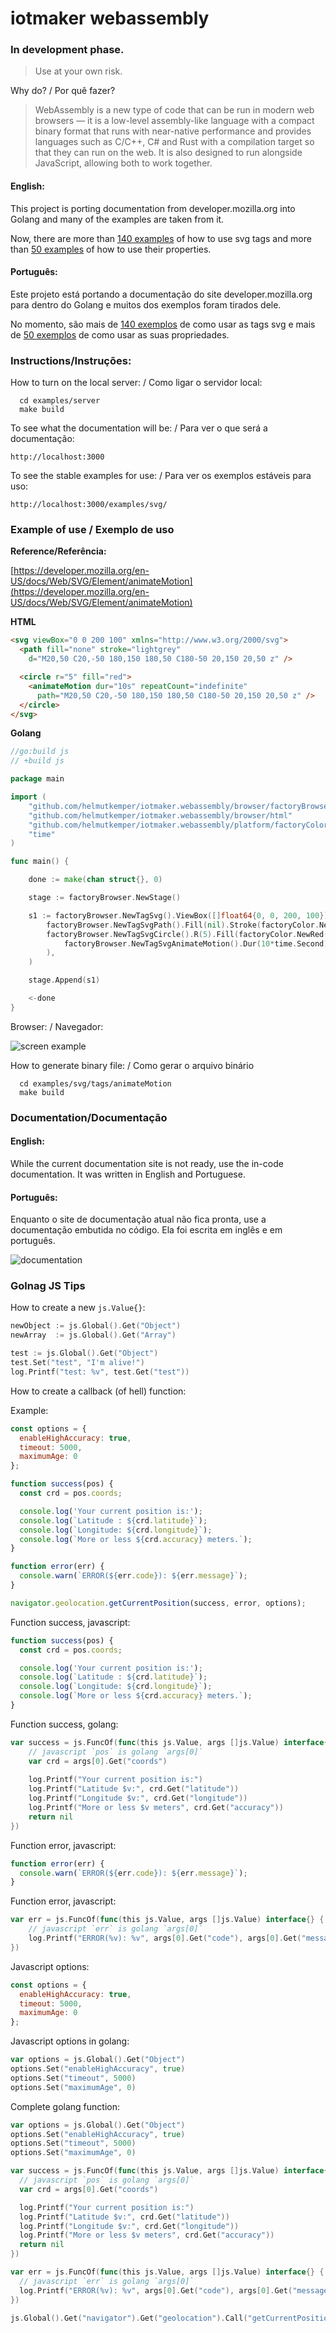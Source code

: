 # iotmaker webassembly

### In development phase. 

> Use at your own risk.

Why do? / Por quê fazer?

> WebAssembly is a new type of code that can be run in modern web browsers — it is a low-level assembly-like language with a compact binary format that runs with near-native performance and provides languages such as C/C++, C# and Rust with a compilation target so that they can run on the web. It is also designed to run alongside JavaScript, allowing both to work together.

#### English:

This project is porting documentation from developer.mozilla.org into Golang and many of the examples are taken from it.

Now, there are more than [140 examples](examples/svg/attributes) of how to use svg tags and more than [50 examples](examples/svg/tags) of how to use their properties.

#### Português:

Este projeto está portando a documentação do site developer.mozilla.org para dentro do Golang e muitos dos exemplos foram tirados dele.

No momento, são mais de [140 exemplos](examples/svg/attributes) de como usar as tags svg e mais de [50 exemplos](examples/svg/tags) de como usar as suas propriedades.

### Instructions/Instruções:

How to turn on the local server: / Como ligar o servidor local:
```shell
  cd examples/server
  make build
```

To see what the documentation will be: / Para ver o que será a documentação:
```
http://localhost:3000
```

To see the stable examples for use: / Para ver os exemplos estáveis para uso:
```
http://localhost:3000/examples/svg/
```

### Example of use / Exemplo de uso

**Reference/Referência:**

[https://developer.mozilla.org/en-US/docs/Web/SVG/Element/animateMotion](https://developer.mozilla.org/en-US/docs/Web/SVG/Element/animateMotion)

**HTML**
```html
<svg viewBox="0 0 200 100" xmlns="http://www.w3.org/2000/svg">
  <path fill="none" stroke="lightgrey"
    d="M20,50 C20,-50 180,150 180,50 C180-50 20,150 20,50 z" />

  <circle r="5" fill="red">
    <animateMotion dur="10s" repeatCount="indefinite"
      path="M20,50 C20,-50 180,150 180,50 C180-50 20,150 20,50 z" />
  </circle>
</svg>
```

**Golang**
```go
//go:build js
// +build js

package main

import (
	"github.com/helmutkemper/iotmaker.webassembly/browser/factoryBrowser"
	"github.com/helmutkemper/iotmaker.webassembly/browser/html"
	"github.com/helmutkemper/iotmaker.webassembly/platform/factoryColor"
	"time"
)

func main() {

	done := make(chan struct{}, 0)

	stage := factoryBrowser.NewStage()

	s1 := factoryBrowser.NewTagSvg().ViewBox([]float64{0, 0, 200, 100}).Append(
		factoryBrowser.NewTagSvgPath().Fill(nil).Stroke(factoryColor.NewLightgrey()).D(factoryBrowser.NewPath().M(20, 50).C(20, -50, 180, 150, 180, 50).C(180, -50, 20, 150, 20, 50).Z()),
		factoryBrowser.NewTagSvgCircle().R(5).Fill(factoryColor.NewRed()).Append(
			factoryBrowser.NewTagSvgAnimateMotion().Dur(10*time.Second).RepeatCount(html.KSvgDurIndefinite).Path(factoryBrowser.NewPath().M(20, 50).C(20, -50, 180, 150, 180, 50).C(180, -50, 20, 150, 20, 50).Z()),
		),
	)

	stage.Append(s1)

	<-done
}
```

Browser: / Navegador:

![screen example](documentation/image/screen2.png)

How to generate binary file: / Como gerar o arquivo binário

```shell
  cd examples/svg/tags/animateMotion
  make build
```

### Documentation/Documentação


#### English:
While the current documentation site is not ready, use the in-code documentation. It was written in English and Portuguese.

#### Português:
Enquanto o site de documentação atual não fica pronta, use a documentação embutida no código. Ela foi escrita em inglês e em português.

![documentation](documentation/image/screen.png)

### Golnag JS Tips

How to create a new `js.Value{}`:
```go
newObject := js.Global().Get("Object")
newArray  := js.Global().Get("Array")

test := js.Global().Get("Object")
test.Set("test", "I'm alive!")
log.Printf("test: %v", test.Get("test"))
```

How to create a callback (of hell) function:

Example:
```javascript
const options = {
  enableHighAccuracy: true,
  timeout: 5000,
  maximumAge: 0
};

function success(pos) {
  const crd = pos.coords;

  console.log('Your current position is:');
  console.log(`Latitude : ${crd.latitude}`);
  console.log(`Longitude: ${crd.longitude}`);
  console.log(`More or less ${crd.accuracy} meters.`);
}

function error(err) {
  console.warn(`ERROR(${err.code}): ${err.message}`);
}

navigator.geolocation.getCurrentPosition(success, error, options);
```

Function success, javascript:
```javascript
function success(pos) {
  const crd = pos.coords;

  console.log('Your current position is:');
  console.log(`Latitude : ${crd.latitude}`);
  console.log(`Longitude: ${crd.longitude}`);
  console.log(`More or less ${crd.accuracy} meters.`);
}
```

Function success, golang:
```go
var success = js.FuncOf(func(this js.Value, args []js.Value) interface{} {
	// javascript `pos` is golang `args[0]`
	var crd = args[0].Get("coords")
	
	log.Printf("Your current position is:")
	log.Printf("Latitude $v:", crd.Get("latitude"))
	log.Printf("Longitude $v:", crd.Get("longitude"))
	log.Printf("More or less $v meters", crd.Get("accuracy"))
	return nil
})
```

Function error, javascript:
```javascript
function error(err) {
  console.warn(`ERROR(${err.code}): ${err.message}`);
}
```

Function error, javascript:
```go
var err = js.FuncOf(func(this js.Value, args []js.Value) interface{} {
	// javascript `err` is golang `args[0]`
	log.Printf("ERROR(%v): %v", args[0].Get("code"), args[0].Get("message")) 
})
```

Javascript options:
```javascript
const options = {
  enableHighAccuracy: true,
  timeout: 5000,
  maximumAge: 0
};
```

Javascript options in golang:
```go
var options = js.Global().Get("Object")
options.Set("enableHighAccuracy", true)
options.Set("timeout", 5000)
options.Set("maximumAge", 0)
```

Complete golang function:
```go
var options = js.Global().Get("Object")
options.Set("enableHighAccuracy", true)
options.Set("timeout", 5000)
options.Set("maximumAge", 0)

var success = js.FuncOf(func(this js.Value, args []js.Value) interface{} {
  // javascript `pos` is golang `args[0]`
  var crd = args[0].Get("coords")

  log.Printf("Your current position is:")
  log.Printf("Latitude $v:", crd.Get("latitude"))
  log.Printf("Longitude $v:", crd.Get("longitude"))
  log.Printf("More or less $v meters", crd.Get("accuracy"))
  return nil
})

var err = js.FuncOf(func(this js.Value, args []js.Value) interface{} {
  // javascript `err` is golang `args[0]`
  log.Printf("ERROR(%v): %v", args[0].Get("code"), args[0].Get("message"))
})

js.Global().Get("navigator").Get("geolocation").Call("getCurrentPosition", success, err, options)
```